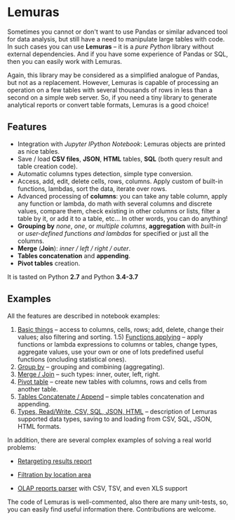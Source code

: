 # Lemuras

Sometimes you cannot or don't want to use Pandas or similar advanced tool for data analysis, but still have a need to manipulate large tables with code. In such cases you can use **Lemuras** – it is a *pure Python* library without external dependencies. And if you have some experience of Pandas or SQL, then you can easily work with Lemuras.

Again, this library may be considered as a simplified analogue of Pandas, but not as a replacement. However, Lemuras is capable of processing an operation on a few tables with several thousands of rows in less than a second on a simple web server. So, if you need a tiny library to generate analytical reports or convert table formats, Lemuras is a good choice!

## Features

- Integration with *Jupyter IPython Notebook*: Lemuras objects are printed as nice tables.
- Save / load **CSV files**, **JSON**, **HTML** tables, **SQL** (both query result and table creation code).
- Automatic columns types detection, simple type conversion.
- Access, add, edit, delete cells, rows, columns. Apply custom of built-in functions, lambdas, sort the data, iterate over rows.
- Advanced processing of **columns**: you can take any table column, apply any function or lambda, do math with several columns and discrete values, compare them, check existing in other columns or lists, filter a table by it, or add it to a table, etc... In other words, you can do anything!
- **Grouping by** *none*, *one*, or *multiple columns*, **aggregation** with *built-in* or *user-defined functions and lambdas* for specified or just all the columns.
- **Merge** (**Join**): *inner / left / right / outer*.
- **Tables concatenation** and **appending**.
- **Pivot tables** creation.

It is tasted on Python **2.7** and Python **3.4-3.7**

## Examples

All the features are described in notebook examples:

1) [Basic things](https://github.com/AivanF/Lemuras/blob/master/examples/Example%201%20-%20Basic%20things.ipynb) – access to columns, cells, rows; add, delete, change their values; also filtering and sorting.
1.5) [Functions applying](https://github.com/AivanF/Lemuras/blob/master/examples/Example%201.5%20-%20Functions%20Applying.ipynb) – apply functions or lambda expressions to columns or tables, change types, aggregate values, use your own or one of lots predefined useful functions (oncluding statistical ones).
2) [Group by](https://github.com/AivanF/Lemuras/blob/master/examples/Example%202%20-%20Group%20By.ipynb) – grouping and combining (aggregating).
3) [Merge / Join](https://github.com/AivanF/Lemuras/blob/master/examples/Example%203%20-%20Merge%20Join.ipynb) – such types: inner, outer, left, right.
4) [Pivot table](https://github.com/AivanF/Lemuras/blob/master/examples/Example%204%20-%20Pivot%20table.ipynb) – create new tables with columns, rows and cells from another table.
5) [Tables Concatenate / Append](https://github.com/AivanF/Lemuras/blob/master/examples/Example%205%20-%20Tables%20Concatenate%20Append.ipynb) – simple tables concatenation and appending.
6) [Types, Read/Write, CSV, SQL, JSON, HTML](https://github.com/AivanF/Lemuras/blob/master/examples/Example%206%20-%20Types%20Read%20Write%20CSV%20SQL%20JSON%20HTML.ipynb) – description of Lemuras supported data types, saving to and loading from CSV, SQL, JSON, HTML formats.

In addition, there are several complex examples of solving a real world problems:

- [Retargeting results report](https://github.com/AivanF/Lemuras/blob/master/examples/Complex%20Example%20-%20Retargeting%20results%20report.ipynb)

- [Filtration by location area](https://github.com/AivanF/Lemuras/blob/master/examples/Complex%20Example%202%20-%20Filtering%20by%20Location%20Area.ipynb)

- [OLAP reports parser](https://github.com/AivanF/Lemuras/blob/master/examples/Complex%20Example%203%20-%20Parsing%20OLAP%20Reports.ipynb) with CSV, TSV, and even XLS support

The code of Lemuras is well-commented, also there are many unit-tests, so, you can easily find useful information there. Contributions are welcome.
